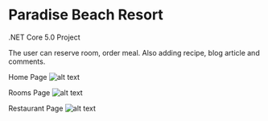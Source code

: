 # Paradise Beach Resort
.NET Core 5.0 Project

The user can reserve room, order meal. Also adding recipe, blog article and comments.

Home Page
![alt text](https://linkpicture.com/q/Home_1.jpg)


Rooms Page
![alt text](https://www.linkpicture.com/q/room_1.jpg)


Restaurant Page
![alt text](https://www.linkpicture.com/q/Restaurant.jpg)
